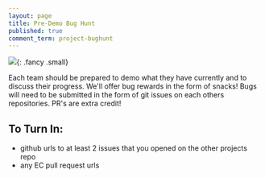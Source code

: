 ```yaml
---
layout: page
title: Pre-Demo Bug Hunt
published: true
comment_term: project-bughunt
---
```





![](http://i.giphy.com/gPLD7lIdSo3Pq.gif){: .fancy .small}


Each team should be prepared to demo what they have currently and to discuss their progress. We'll offer bug rewards in the form of snacks! Bugs will need to be submitted in the form of git issues on each others repositories. PR's are extra credit!

## To Turn In:

* github urls to at least 2 issues that you opened on the other projects repo
* any EC pull request urls

